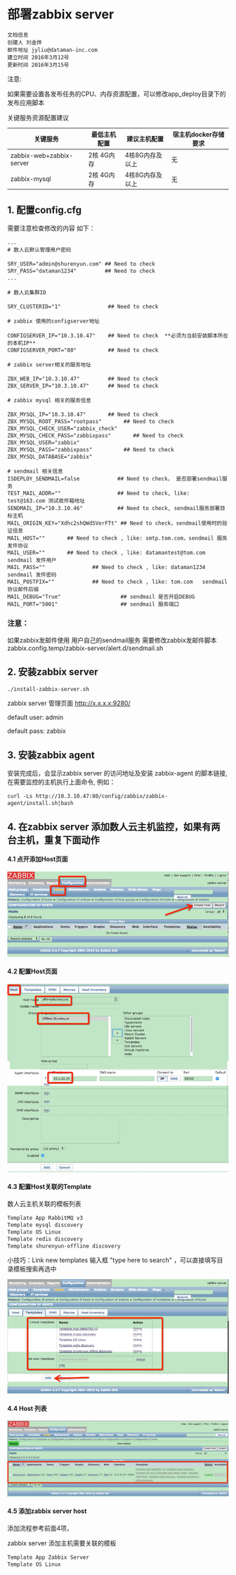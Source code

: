 # 部署zabbix server

```
文档信息
创建人 刘金烨
邮件地址 jyliu@dataman-inc.com
建立时间 2016年3月12号
更新时间 2016年3月15号
```

注意: 

如果需要设置各发布任务的CPU、内存资源配置，可以修改app_deploy目录下的发布应用脚本

关键服务资源配置建议
	
关键服务 | 最低主机配置 | 建议主机配置 | 宿主机docker存储要求
-----------|-----------|-----------|-----------
zabbix-web+zabbix-server | 2核 4G内存 | 4核8G内存及以上 | 无
zabbix-mysql | 2核 4G内存 | 4核8G内存及以上| 无
	
## 1. 配置config.cfg

需要注意检查修改的内容 如下：

```
...
# 数人云默认管理用户密码

SRY_USER="admin@shurenyun.com" ## Need to check
SRY_PASS="dataman1234"         ## Need to check
...

# 数人云集群ID

SRY_CLUSTERID="1"               ## Need to check

# zabbix 使用的configserver地址

CONFIGSERVER_IP="10.3.10.47"    ## Need to check  **必须为当前安装脚本所在的本机IP**
CONFIGSERVER_PORT="80"          ## Need to check

# zabbix server相关的服务地址

ZBX_WEB_IP="10.3.10.47"         ## Need to check
ZBX_SERVER_IP="10.3.10.47"      ## Need to check

# zabbix mysql 相关的服务信息

ZBX_MYSQL_IP="10.3.10.47"       ## Need to check
ZBX_MYSQL_ROOT_PASS="rootpass"       ## Need to check
ZBX_MYSQL_CHECK_USER="zabbix_check"     
ZBX_MYSQL_CHECK_PASS="zabbixpass"       ## Need to check
ZBX_MYSQL_USER="zabbix"                 
ZBX_MYSQL_PASS="zabbixpass"          ## Need to check
ZBX_MYSQL_DATABASE="zabbix"          

# sendmail 相关信息
ISDEPLOY_SENDMAIL=false            ## Need to check， 是否部署sendmail服务
TEST_MAIL_ADDR=""                  ## Need to check, like: test@163.com 测试收件箱地址
SENDMAIL_IP="10.3.10.46"           ## Need to check, sendmail服务部署目标主机
MAIL_ORIGIN_KEY="Xdhc2shQWdSVerFTt" ## Need to check，sendmail使用时的验证信息
MAIL_HOST=""       ## Need to check , like: smtp.tom.com，sendmail 服务 发件协议
MAIL_USER=""       ## Need to check , like: datamantest@tom.com  sendmail 发件用户
MAIL_PASS=""               ## Need to check , like: dataman1234  sendmail 发件密码
MAIL_POSTFIX=""            ## Need to check , like: tom.com   sendmail 协议邮件后缀
MAIL_DEBUG="True"					## sendmail 是否开启DEBUG
MAIL_PORT="5001"					## sendmail 服务端口
```

### 注意：


如果zabbix发邮件使用 用户自己的sendmail服务
需要修改zabbix发邮件脚本 zabbix.config.temp/zabbix-server/alert.d/sendmail.sh

## 2. 安装zabbix server

```
./install-zabbix-server.sh
```

zabbix server 管理页面 http://x.x.x.x:9280/

default user: admin

default pass: zabbix

## 3. 安装zabbix agent

安装完成后，会显示zabbix server 的访问地址及安装 zabbix-agent 的脚本链接,在需要监控的主机执行上面命令, 例如：

```
curl -Ls http://10.3.10.47:80/config/zabbix/zabbix-agent/install.sh|bash
```

## 4. 在zabbix server 添加数人云主机监控，如果有两台主机，重复下面动作

#### 4.1 点开添加Host页面
![alt text](images/pre_create_host.png "pre_create_host")

#### 4.2 配置Host页面
![alt text](images/create_host_host.png "create_host_host")

#### 4.3 配置Host关联的Template

数人云主机关联的模板列表

```
Template App RabbitMQ v3
Template mysql discovery
Template OS Linux
Template redis discovery
Template shurenyun-offline discovery
```

小技巧：Link new templates 输入框 "type here to search" ，可以直接填写目录模板搜索再选中


![alt text](images/create_host_temp.png "create_host_temp")

#### 4.4 Host 列表
![alt text](images/host_list.png "host_list")

#### 4.5 添加zabbix server host

添加流程参考前面4项，

zabbix server 添加主机需要关联的模板

```
Template App Zabbix Server
Template OS Linux
```

